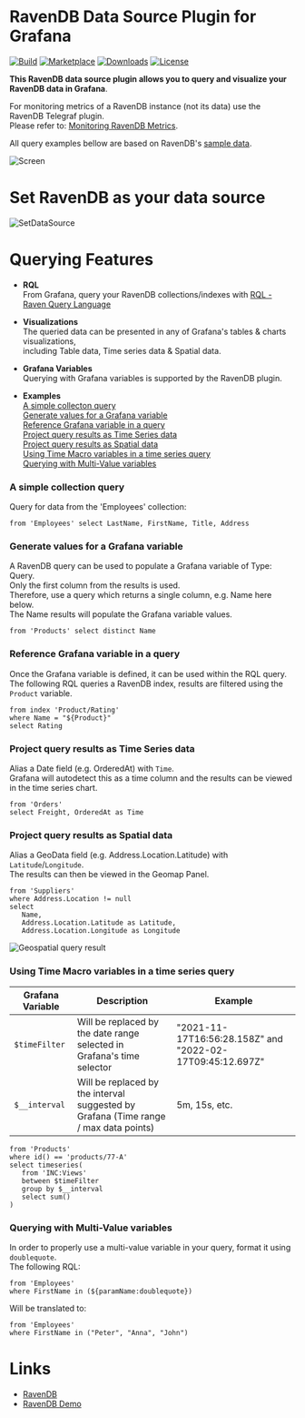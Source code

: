 # RavenDB Data Source Plugin for Grafana
[![Build](https://github.com/ravendb/ravendb-grafana-datasource/workflows/CI/badge.svg)](https://github.com/ravendb/ravendb-grafana-datasource/actions?query=workflow%3A%22CI%22)
[![Marketplace](https://img.shields.io/badge/dynamic/json?logo=grafana&color=F47A20&label=marketplace&prefix=v&query=%24.items%5B%3F%28%40.slug%20%3D%3D%20%22ravendb-grafana-datasource%22%29%5D.version&url=https%3A%2F%2Fgrafana.com%2Fapi%2Fplugins)](https://github.com/ravendb/ravendb-grafana-datasource)
[![Downloads](https://img.shields.io/badge/dynamic/json?logo=grafana&color=F47A20&label=downloads&query=%24.items%5B%3F%28%40.slug%20%3D%3D%20%22ravendb-grafana-datasource%22%29%5D.downloads&url=https%3A%2F%2Fgrafana.com%2Fapi%2Fplugins)](https://github.com/ravendb/ravendb-grafana-datasource)
[![License](https://img.shields.io/github/license/ravendb/ravendb-grafana-datasource)](LICENSE)

**This RavenDB data source plugin allows you to query and visualize your RavenDB data in Grafana**.

For monitoring metrics of a RavenDB instance (not its data) use the RavenDB Telegraf plugin.  
Please refer to: [Monitoring RavenDB Metrics](https://ravendb.net/docs/article-page/latest/http/server/administration/monitoring).

All query examples bellow are based on RavenDB's [sample data](https://ravendb.net/docs/article-page/latest/csharp/studio/database/tasks/create-sample-data).
 
![Screen](https://github.com/ravendb/ravendb-grafana-datasource/raw/main/src/img/dashboard_screen.png)

# Set RavenDB as your data source
![SetDataSource](https://github.com/ravendb/ravendb-grafana-datasource/raw/main/src/img/SetDataSource.png)

[//]: # (![SetDataSource]&#40;../ravendb-grafana-datasource/img/SetDataSource.png&#41;)

# Querying Features
* **RQL**  
  From Grafana, query your RavenDB collections/indexes with [RQL - Raven Query Language](https://ravendb.net/docs/article-page/latest/csharp/indexes/querying/what-is-rql)


* **Visualizations**  
  The queried data can be presented in any of Grafana's tables & charts visualizations,   
  including Table data, Time series data & Spatial data.


* **Grafana Variables**  
  Querying with Grafana variables is supported by the RavenDB plugin.


* **Examples**  
  [A simple collecton query](#a-simple-collection-query)  
  [Generate values for a Grafana variable](#generate-values-for-a-grafana-variable)  
  [Reference Grafana variable in a query](#reference-grafana-variable-in-a-query)  
  [Project query results as Time Series data](#project-query-results-as-time-series-data)  
  [Project query results as Spatial data](#project-query-results-as-spatial-data)  
  [Using Time Macro variables in a time series query](#using-time-macro-variables-in-a-time-series-query)  
  [Querying with Multi-Value variables](#querying-with-multi-value-variables)

### A simple collection query
Query for data from the 'Employees' collection:
```
from 'Employees' select LastName, FirstName, Title, Address
```

### Generate values for a Grafana variable
A RavenDB query can be used to populate a Grafana variable of Type: Query.  
Only the first column from the results is used.  
Therefore, use a query which returns a single column, e.g. Name here below.  
The Name results will populate the Grafana variable values.
```
from 'Products' select distinct Name 
```

### Reference Grafana variable in a query
Once the Grafana variable is defined, it can be used within the RQL query.  
The following RQL queries a RavenDB index, results are filtered using the `Product` variable.
```
from index 'Product/Rating'
where Name = "${Product}"
select Rating
```

### Project query results as Time Series data
Alias a Date field (e.g. OrderedAt) with `Time`.  
Grafana will autodetect this as a time column and the results can be viewed in the time series chart.
```
from 'Orders'
select Freight, OrderedAt as Time
```

### Project query results as Spatial data
Alias a GeoData field (e.g. Address.Location.Latitude) with `Latitude`/`Longitude`.  
The results can then be viewed in the Geomap Panel.
```
from 'Suppliers'
where Address.Location != null
select 
   Name,
   Address.Location.Latitude as Latitude,
   Address.Location.Longitude as Longitude
```

![Geospatial query result](https://github.com/ravendb/ravendb-grafana-datasource/raw/main/src/img/geospatial.png)

### Using Time Macro variables in a time series query
| Grafana Variable | Description                                                                          | Example                                                   |
|------------------|--------------------------------------------------------------------------------------|-----------------------------------------------------------|
| `$timeFilter`    | Will be replaced by the date range selected in Grafana's time selector               | "2021-11-17T16:56:28.158Z" and "2022-02-17T09:45:12.697Z" |
| `$__interval`    | Will be replaced by the interval suggested by Grafana (Time range / max data points) | 5m, 15s, etc.                                             |
```
from 'Products'
where id() == 'products/77-A'
select timeseries(
   from 'INC:Views'
   between $timeFilter
   group by $__interval
   select sum()
)
```

### Querying with Multi-Value variables
In order to properly use a multi-value variable in your query, format it using `doublequote`.  
The following RQL:
```
from 'Employees'
where FirstName in (${paramName:doublequote})
```
Will be translated to:
```
from 'Employees'
where FirstName in ("Peter", "Anna", "John")
```

# Links
- [RavenDB](https://ravendb.net)
- [RavenDB Demo](https://demo.ravendb.net/)
